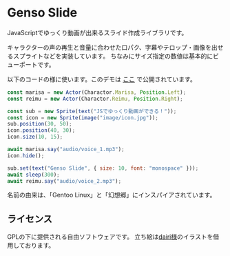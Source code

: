 # Genso Slide
JavaScriptでゆっくり動画が出来るスライド作成ライブラリです。

キャラクターの声の再生と音量に合わせた口パク、字幕やテロップ・画像を出せるスプライトなどを実装しています。
ちなみにサイズ指定の数値は基本的にビューポートです。

以下のコードの様に使います。このデモは [ここ](https://kajizukataichi.github.io/genso-slide/test) で公開されています。
```javascript
const marisa = new Actor(Charactor.Marisa, Position.Left);
const reimu = new Actor(Charactor.Reimu, Position.Right);

const sub = new Sprite(text("JSでゆっくり動画ができる！"));
const icon = new Sprite(image("image/icon.jpg"));
sub.position(30, 50);
icon.position(40, 30);
icon.size(10, 15);

await marisa.say("audio/voice_1.mp3");
icon.hide();

sub.set(text("Genso Slide", { size: 10, font: "monospace" }));
await sleep(300);
await reimu.say("audio/voice_2.mp3");
```

名前の由来は、「Gentoo Linux」と「幻想郷」にインスパイアされています。

## ライセンス
GPLの下に提供される自由ソフトウェアです。
立ち絵は[dairi様](https://www.pixiv.net/users/4920496)のイラストを借用しております。
